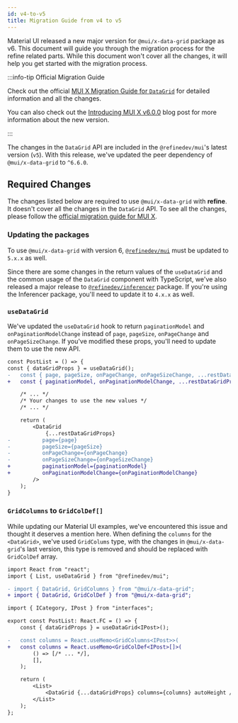 ```yaml
---
id: v4-to-v5
title: Migration Guide from v4 to v5
---
```


Material UI released a new major version for `@mui/x-data-grid` package as v6. This document will guide you through the migration process for the refine related parts. While this document won't cover all the changes, it will help you get started with the migration process.

:::info-tip Official Migration Guide

Check out the official [MUI X Migration Guide for `DataGrid`](https://mui.com/x/migration/migration-data-grid-v5/) for detailed information and all the changes.

You can also check out the [Introducing MUI X v6.0.0](https://mui.com/blog/mui-x-v6) blog post for more information about the new version.

:::

The changes in the `DataGrid` API are included in the `@refinedev/mui`'s latest version (`v5`). With this release, we've updated the peer dependency of `@mui/x-data-grid` to `^6.6.0`.

## Required Changes

The changes listed below are required to use `@mui/x-data-grid` with **refine**. It doesn't cover all the changes in the `DataGrid` API. To see all the changes, please follow the [official migration guide for MUI X](https://mui.com/x/migration/migration-data-grid-v5/).

### Updating the packages

To use `@mui/x-data-grid` with version 6, [`@refinedev/mui`](https://github.com/refinedev/refine/tree/next/packages/mui) must be updated to `5.x.x` as well.

Since there are some changes in the return values of the `useDataGrid` and the common usage of the `DataGrid` component with TypeScript, we've also released a major release to [`@refinedev/inferencer`](https://github.com/refinedev/refine/tree/next/packages/inferencer) package. If you're using the Inferencer package, you'll need to update it to `4.x.x` as well.

### `useDataGrid`

We've updated the `useDataGrid` hook to return `paginationModel` and `onPaginationModelChange` instead of `page`, `pageSize`, `onPageChange` and `onPageSizeChange`. If you've modified these props, you'll need to update them to use the new API.

```diff title="posts/list.tsx"
const PostList = () => {
const { dataGridProps } = useDataGrid();
-   const { page, pageSize, onPageChange, onPageSizeChange, ...restDataGridProps } = dataGridProps;
+   const { paginationModel, onPaginationModelChange, ...restDataGridProps } = dataGridProps;

    /* ... */
    /* Your changes to use the new values */
    /* ... */

    return (
        <DataGrid
            {...restDataGridProps}
-          page={page}
-          pageSize={pageSize}
-          onPageChange={onPageChange}
-          onPageSizeChange={onPageSizeChange}
+          paginationModel={paginationModel}
+          onPaginationModelChange={onPaginationModelChange}
        />
    );
}
```

### `GridColumns` to `GridColDef[]`

While updating our Material UI examples, we've encountered this issue and thought it deserves a mention here. When defining the `columns` for the `<DataGrid>`, we've used `GridColums` type, with the changes in `@mui/x-data-grid`'s last version, this type is removed and should be replaced with `GridColDef` array.

```diff title="posts/list.tsx"
import React from "react";
import { List, useDataGrid } from "@refinedev/mui";

- import { DataGrid, GridColumns } from "@mui/x-data-grid";
+ import { DataGrid, GridColDef } from "@mui/x-data-grid";

import { ICategory, IPost } from "interfaces";

export const PostList: React.FC = () => {
    const { dataGridProps } = useDataGrid<IPost>();

-   const columns = React.useMemo<GridColumns<IPost>>(
+   const columns = React.useMemo<GridColDef<IPost>[]>(
        () => [/* ... */],
        [],
    );

    return (
        <List>
            <DataGrid {...dataGridProps} columns={columns} autoHeight />
        </List>
    );
};
```